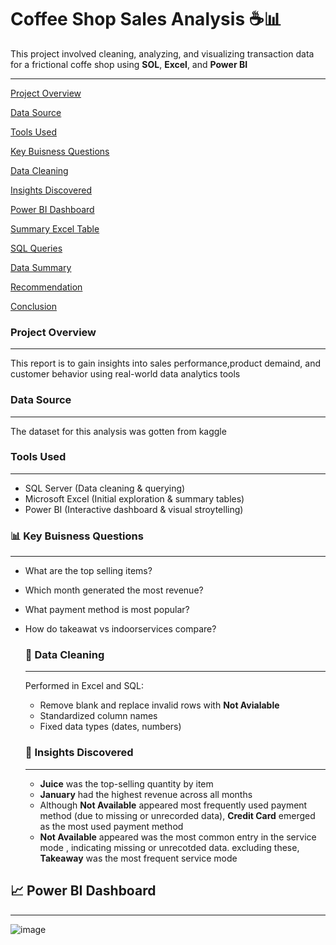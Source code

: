 # Coffee Shop Sales Analysis ☕📊
This project involved cleaning, analyzing, and visualizing transaction data for a frictional coffe shop using **SOL**, **Excel**, and **Power BI**

---

[Project Overview](#project_overview)

[Data Source](#data_source)

[Tools Used](#tools_used)

[Key Buisness Questions](#key_buisness_questions)

[Data Cleaning](#data_cleaning)

[Insights Discovered](#insights_discovered)

[Power BI Dashboard](#power_bi_dashboard)

[Summary Excel Table](#summary_excel_table)

[SQL Queries](#sql_queries)

[Data Summary](#data-summary)

[Recommendation](#recommendation)

[Conclusion](#conclusion)


### Project Overview
---
This report is to gain insights into sales performance,product demaind, and customer behavior using real-world data analytics tools

### Data Source
---
The dataset for this analysis was gotten from kaggle

### Tools Used
---
- SQL Server (Data cleaning & querying)
- Microsoft Excel (Initial exploration & summary tables)
- Power BI (Interactive dashboard & visual stroytelling)

### 📊 Key Buisness Questions
---
- What are the top selling items?
- Which month generated the most revenue?
- What payment method is most popular?
- How do takeawat vs indoorservices compare?

  ### 🧹 Data Cleaning
  ---
  Performed in Excel and SQL:
  - Remove blank and replace invalid rows with **Not Avialable**
  - Standardized column names
  - Fixed data types (dates, numbers)
 
  ### 🧠 Insights Discovered
  ---
  - **Juice** was the top-selling quantity by item
  - **January** had the highest revenue across all months
  - Although **Not Available** appeared most frequently used payment method (due to missing or unrecorded data), **Credit Card** emerged as the most used payment method
  - **Not Available** appeared was the most common entry in the service mode , indicating missing or unrecotded data. excluding these, **Takeaway** was the most frequent service mode
 
## 📈 Power BI Dashboard
---

![image](<img width="1199" height="554" alt="Screenshot (49)" src="https://github.com/user-attachments/assets/3789766c-1e71-4966-bf79-0fbe40f183ce" />)





          

